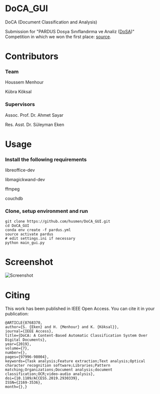 # DoCA_GUI
DoCA (Document Classification and Analysis)

Submission for "PARDUS Dosya Sınıflandırma ve Analiz ([DoSA](https://inovasyon.havelsan.com.tr/havelsan/#/competition-open/4))" Competition in which we won the first place: [source](https://www.linkedin.com/feed/update/urn:li:activity:6432215954771496960).

# Contributors
### Team

Houssem Menhour

Kübra Köksal

### Supervisors

Assoc. Prof. Dr. Ahmet Sayar

Res. Asst. Dr. Süleyman Eken


# Usage

### Install the following requirements
libreoffice-dev

libmagickwand-dev

ffmpeg

couchdb

### Clone, setup environment and run

    git clone https://github.com/husmen/DoCA_GUI.git
    cd DoCA_GUI
    conda env create -f pardus.yml
    source activate pardus
    # edit settings.ini if necessary
    python main_gui.py

# Screenshot
![Screenshot](https://github.com/husmen/DoCA_GUI/blob/master/screenshot.png)

# Citing
This work has been published in IEEE Open Access. You can cite it in your publication:

    @ARTICLE{8768370,
    author={S. {Eken} and H. {Menhour} and K. {Köksal}},
    journal={IEEE Access},
    title={DoCA: A Content-Based Automatic Classification System Over Digital Documents},
    year={2019},
    volume={7},
    number={},
    pages={97996-98004},
    keywords={Task analysis;Feature extraction;Text analysis;Optical character recognition software;Libraries;Pattern matching;Organizations;Document analysis;document classification;OCR;video-audio analysis},
    doi={10.1109/ACCESS.2019.2930339},
    ISSN={2169-3536},
    month={},}
    
